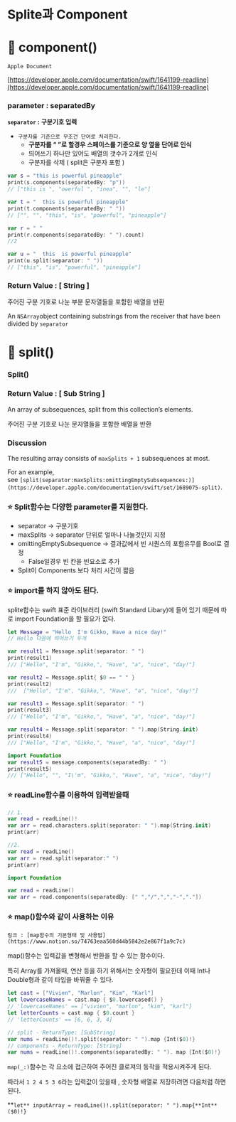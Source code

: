 # Splite과 Component

# 📌 component()

`Apple Document`

[https://developer.apple.com/documentation/swift/1641199-readline](https://developer.apple.com/documentation/swift/1641199-readline)



### parameter : separatedBy

**`separator` : 구분기호 입력**

- `구분자를 기준으로 무조건 단어로 처리한다.`
    - **구분자를 “ ”로 할경우 스페이스를 기준으로 양 옆을 단어로 인식**
    - 띄어쓰기 하나만 있어도 배열의 갯수가 2개로 인식
    - 구분자를 삭제 ( split은 구분자 포함 )

```swift
var s = "this is powerful pineapple" 
print(s.components(separatedBy: "p")) 
// ["this is ", "owerful ", "inea", "", "le"]

var t = "  this is powerful pineapple" 
print(t.components(separatedBy: " ")) 
// ["", "", "this", "is", "powerful", "pineapple"]

var r = " "
print(r.components(separatedBy: " ").count)
//2

var u = "  this  is powerful pineapple"
print(u.split(separator: " "))
// ["this", "is", "powerful", "pineapple"]
```

### Return Value : [ String ]

주어진 구분 기호로 나눈 부분 문자열들을 포함한 배열을 반환

An `NSArray`object containing substrings from the receiver that have been divided by `separator`

# 📌 split()

### Split()

### **Return Value : [ Sub String ]**

An array of subsequences, split from this collection’s elements.

주어진 구분 기호로 나눈 문자열들을 포함한 배열을 반환

### **Discussion**

The resulting array consists of `maxSplits + 1` subsequences at most.

For an example, see `[split(separator:maxSplits:omittingEmptySubsequences:)](https://developer.apple.com/documentation/swift/set/1689075-split)`.



### ⭐️ Split함수는 다양한 parameter를 지원한다.

- separator → 구분기호
- maxSplits → separator 단위로 얼마나 나눌것인지 지정
- omittingEmptySubsequence → 결과값에서 빈 시퀀스의 포함유무를 Bool로 결정
    - False일경우 빈 칸을 빈요소로 추가
- Split이 Components 보다 처리 시간이 짧음

### ⭐️ import를 하지 않아도 된다.

splite함수는 swift 표준 라이브러리 (swift Standard Libary)에 들어 있기 때문에 따로 import Foundation을 할 필요가 없다.

```swift
let Message = "Hello  I'm Gikko, Have a nice day!"
// Hello 다음에 띄어쓰기 두개

var result1 = Message.split(separator: " ")
print(result1) 
/// ["Hello", "I'm", "Gikko,", "Have", "a", "nice", "day!"]

var result2 = Message.split{ $0 == " " }
print(result2) 
///  ["Hello", "I'm", "Gikko,", "Have", "a", "nice", "day!"]

var result3 = Message.split(separator: " ")
print(result3) 
/// ["Hello", "I'm", "Gikko,", "Have", "a", "nice", "day!"]

var result4 = Message.split(separator: " ").map(String.init)
print(result4) 
/// ["Hello", "I'm", "Gikko,", "Have", "a", "nice", "day!"]

import Foundation
var result5 = message.components(separatedBy: " ")
print(result5)  
/// ["Hello", "", "I\'m", "Gikko,", "Have", "a", "nice", "day!"]

```


### ⭐️  readLine함수를 이용하여 입력받을때

```swift
// 1.
var read = readLine()!
var arr = read.characters.split(separator: " ").map(String.init)
print(arr)

//2.
var read = readLine()
var arr = read.split(separator:" ")
print(arr)

```

```swift
import Foundation

var read = readLine()
var arr = read.components(separatedBy: [" ","/",",","-","."])
```

### ⭐️  map()함수와 같이 사용하는 이유

`링크 : [map함수의 기본형태 및 사용법](https://www.notion.so/74763eaa560d44b5842e2e867f1a9c7c)`

map()함수는  입력값을 변형해서 반환을 할 수 있는 함수이다.

특히 Array를 가져올때, 연산 등을 하기 위해서는 숫자형이 필요한데 이때 Int나 Double형과 같이 타입을 바꿔줄 수 있다.

```swift
let cast = ["Vivien", "Marlon", "Kim", "Karl"]
let lowercaseNames = cast.map { $0.lowercased() }
// 'lowercaseNames' == ["vivien", "marlon", "kim", "karl"]
let letterCounts = cast.map { $0.count }
// 'letterCounts' == [6, 6, 3, 4]

// split - ReturnType: [SubString] 
var nums = readLine()!.split(separator: " ").map {Int($0)!} 
// components - ReturnType: [String] 
var nums = readLine()!.components(separatedBy: " "). map {Int($0)!}

```

`map(_:)`함수는 각 요소에 접근하여 주어진 클로져의 동작을 적용시켜주게 된다.

따라서 `1 2 4 5 3 6`라는 입력값이 있을때 , 숫자형 배열로 저장하려면 다음처럼 하면 된다.

**`let** inputArray = readLine()!.split(separator: " ").map{**Int**($0)!}`

